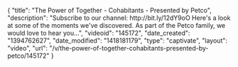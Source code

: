 {
    "title": "The Power of Together - Cohabitants - Presented by Petco",
    "description": "Subscribe to our channel: http:\/\/bit.ly\/12dY9oO Here's a look at some of the moments we've discovered. As part of the Petco family, we would love to hear you...",
    "videoid": "145172",
    "date_created": "1394762627",
    "date_modified": "1418181179",
    "type": "captivate",
    "layout": "video",
    "url": "\/v\/the-power-of-together-cohabitants-presented-by-petco\/145172"
}